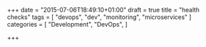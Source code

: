 +++
date = "2015-07-06T18:49:10+01:00"
draft = true
title = "health checks"
tags = [ "devops", "dev", "monitoring", "microservices" ]
categories = [
  "Development",
  "DevOps",
]

+++

